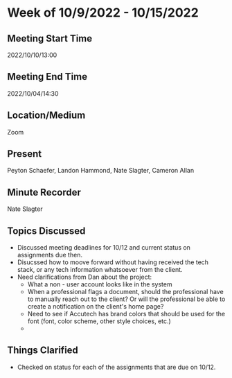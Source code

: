 # Week of 10/9/2022 - 10/15/2022

## Meeting Start Time

2022/10/10/13:00

## Meeting End Time

2022/10/04/14:30

## Location/Medium

Zoom

## Present

Peyton Schaefer, Landon Hammond, Nate Slagter, Cameron Allan

## Minute Recorder

Nate Slagter

## Topics Discussed

- Discussed meeting deadlines for 10/12 and current status on assignments due then.
- Disucssed how to moove forward without having received the tech stack, or any tech information whatsoever from the client.
- Need clarifications from Dan about the project:
  - What a non - user account looks like in the system
  - When a professional flags a document, should the professional have to manually reach out to the client? Or will the professional be able to create a notification on the client's home page?
  - Need to see if Accutech has brand colors that should be used for the font (font, color scheme, other style choices, etc.)
  - 

## Things Clarified

- Checked on status for each of the assignments that are due on 10/12. 
